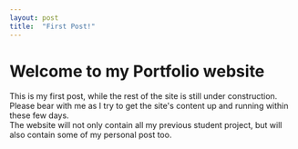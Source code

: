 ```yaml
---
layout: post
title:  "First Post!"
---
```


# Welcome to my Portfolio website

This is my first post, while the rest of the site is still under construction.  
Please bear with me as I try to get the site's content up and running within these few days.  
The website will not only contain all my previous student project, but will also contain some of my personal post too.  
